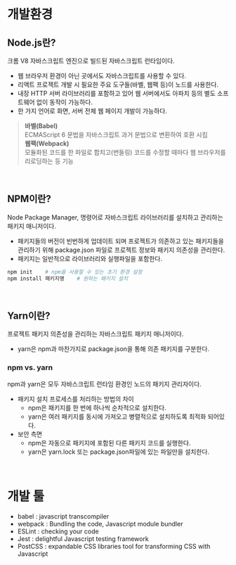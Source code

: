 # 개발환경
## Node.js란?
크롬 V8 자바스크립트 엔진으로 빌드된 자바스크립트 런타임이다.
- 웹 브라우저 환경이 아닌 곳에서도 자바스크립트를 사용할 수 있다.
- 리액트 프로젝트 개발 시 필요한 주요 도구들(바벨, 웹팩 등)이 노드를 사용한다.
- 내장 HTTP 서버 라이브러리를 포함하고 있어 웹 서버에서도 아파치 등의 별도 소프트웨어 없이 동작이 가능하다.
- 한 가지 언어로 화면, 서버 전체 웹 페이지 개발이 가능하다.

> **바벨(Babel)**   
> ECMAScript 6 문법을 자바스크립트 과거 문법으로 변환하여 호환 시킴   
> **웹팩(Webpack)**   
> 모듈화된 코드를 한 파일로 합치고(번들링) 코드를 수정할 때마다 웹 브라우저를 리로딩하는 등 기능

<br>

## NPM이란?
Node Package Manager, 명령어로 자바스크립트 라이브러리를 설치하고 관리하는 패키지 매니저이다.
- 패키지들의 버전이 빈번하게 업데이트 되며 프로젝트가 의존하고 있는 패키지들을 관리하기 위해 package.json 파일로 프로젝트 정보와 패키지 의존성을 관리한다.
- 패키지는 일반적으로 라이브러리와 실행파일을 포함한다.

```sh
npm init    # npm을 사용할 수 있는 초기 환경 설정
npm install 패키지명    # 원하는 패키지 설치
```

<br>

## Yarn이란?
프로젝트 패키지 의존성을 관리하는 자바스크립트 패키지 매니저이다.
- yarn은 npm과 마찬가지로 package.json을 통해 의존 패키지를 구분한다.

### npm vs. yarn
npm과 yarn은 모두 자바스크립트 런타임 환경인 노드의 패키지 관리자이다.
- 패키지 설치 프로세스를 처리하는 방법의 차이
  - npm은 패키지를 한 번에 하나씩 순차적으로 설치한다.
  - yarn은 여러 패키지를 동시에 가져오고 병렬적으로 설치하도록 최적화 되어있다.
- 보안 측면
  - npm은 자동으로 패키지에 포함된 다른 패키지 코드를 실행한다.
  - yarn은 yarn.lock 또는 package.json파일에 있는 파일만을 설치한다.

<br>

# 개발 툴
- babel : javascript transcompiler
- webpack : Bundling the code, Javascript module bundler
- ESLint : checking your code
- Jest : delightful Javascript testing framework
- PostCSS : expandable CSS libraries tool for transforming CSS with Javascript